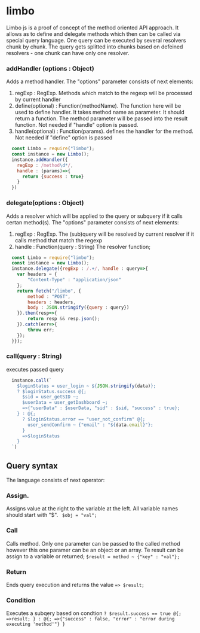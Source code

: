 # limbo
Limbo js is a proof of concept of the method oriented API approach. It allows as to define and delegate methods which then can be called via special query language. One query can be executed by several resolvers chunk by chunk. The query gets splitted into chunks based on defeined resolvers - one chunk can have only one resolver. 


### addHandler (options : Object)
Adds a method handler. The "options" parameter consists of next elements:
1. regExp : RegExp. Methods which match to the regexp will be processed by current handler
2. define(optional) : Function(methodName). The function here will be used to define handler. It takes method name as parameter. It should return a function. The method parameter will be passed into the result function. Not needed if "handle" option is passed.
3. handle(optional) : Function(params). defines the handler for the method. Not needed if "define" option is passed
```javascript
  const Limbo = require("limbo");
  const instance = new Limbo();
  instance.addHandler({
    regExp : /method\d*/,
    handle : (params)=>{
      return {success : true}
    }
  })
```
### delegate(options : Object)
Adds a resolver which will be applied to the query or subquery if it calls certan method(s). The "options" parameter consists of next elements:
1. regExp : RegExp. The (sub)query will be resolved by current resolver if it calls method that match the regexp
2. handle : Function(query : String) The resolver function;
```javascript
  const Limbo = require("limbo");
  const instance = new Limbo();
  instance.delegate({regExp : /.+/, handle : query=>{
    var headers = {
        "Content-Type" : "application/json"
    };
    return fetch("/limbo", {
        method : "POST",
        headers : headers,
        body : JSON.stringify({query : query})
    }).then(resp=>{
        return resp && resp.json();
    }).catch(err=>{
        throw err;
    });
  }});
```
### call(query : String)
executes passed query
```javascript
  instance.call(`
    $loginStatus = user_login ~ ${JSON.stringify(data)};
    ? $loginStatus.success @{;
      $sid = user_getSID ~;
      $userData = user_getDashboard ~;
      =>{"userData" : $userData, "sid" : $sid, "success" : true};
    } : @{;
      ? $loginStatus.error == "user_not_confirm" @{;
        user_sendConfirm ~ {"email" : "${data.email}"};
      }
      =>$loginStatus
    }
  `)
```

## Query syntax
The language consists of next operator:
### Assign. 
Assigns value at the right to the variable at the left. All variable names should start with "$".
`` 
$obj = "val";
``
### Call
Calls method. Only one parameter can be passed to the called method however this one paramer can be an object or an array. Te result can be assign to a variable or returned;
``
$result = method ~ {"key" : "val"};
``
### Return
Ends query execution and returns the value
``
=> $result;
``
### Condition
Executes a subqery based on condtion
``
? $result.success == true @{;
  =>result;
} : @{;
  =>{"success" : false, "error" : "error during executing 'method'"}
}
``


